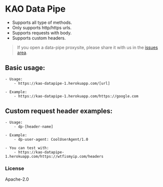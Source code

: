 # KAO Data Pipe

- Supports all type of methods.
- Only supports http/https urls.
- Supports requests with body.
- Supports custom headers.

> If you open a data-pipe proxysite,
> please share it with us in the [issues area](https://github.com/Armagann/data-pipe/issues/1).

## Basic usage:
    - Usage:
        - https://kao-datapipe-1.herokuapp.com/[url]

    - Example:
        - https://kao-datapipe-1.herokuapp.com/https://google.com

## Custom request header examples:
    - Usage:
        - dp-[header-name]

    - Example:
        - dp-user-agent: CoolUserAgent/1.0

    - You can test with:
        - https://kao-datapipe-1.herokuapp.com/https://wtfismyip.com/headers


### License
Apache-2.0
